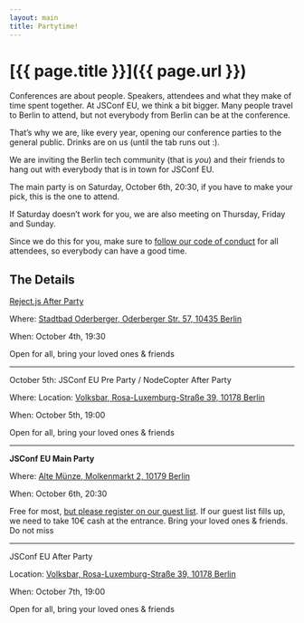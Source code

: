 ```yaml
---
layout: main
title: Partytime!
---
```


# [{{ page.title }}]({{ page.url }})

Conferences are about people. Speakers, attendees and what they make of time spent together. At JSConf EU, we think a bit bigger. Many people travel to Berlin to attend, but not everybody from Berlin can be at the conference.

That’s why we are, like every year, opening our conference parties to the general public. Drinks are on us (until the tab runs out :).

We are inviting the Berlin tech community (that is *you*) and their friends to hang out with everybody that is in town for JSConf EU.

The main party is on Saturday, October 6th, 20:30, if you have to make your pick, this is the one to attend.

If Saturday doesn’t work for you, we are also meeting on Thursday, Friday and Sunday.

Since we do this for you, make sure to [follow our code of conduct](http://2012.jsconf.eu/code-of-conduct.html) for all attendees, so everybody can have a good time.

## The Details

[Reject.js After Party](http://rejectjs.org/#after_party)

Where: [Stadtbad Oderberger, Oderberger Str. 57, 10435 Berlin](http://rejectjs.org/#venue)

When: October 4th, 19:30

Open for all, bring your loved ones & friends

* * *

October 5th: JSConf EU Pre Party / NodeCopter After Party

Where: Location: [Volksbar, Rosa-Luxemburg-Straße 39, 10178 Berlin](https://maps.google.com/maps?q=volksbar+berlin&hl=en&sll=37.0625,-95.677068&sspn=81.793186,78.837891&hq=volksbar&hnear=Berlin,+Germany&t=m&z=16&iwloc=A)

When: October 5th, 19:00

Open for all, bring your loved ones & friends


* * *

**JSConf EU Main Party**

Where: [Alte Münze, Molkenmarkt 2, 10179 Berlin](http://2012.jsconf.eu/2012/07/01/the-location.html)

When: October 6th, 20:30

Free for most, [but please register on our guest list](https://docs.google.com/a/jsconf.eu/spreadsheet/viewform?formkey=dHY1ZmVVM2NuMXlmNm1adndYMjdyZ3c6MQ). If our guest list fills up, we need to take 10€ cash at the entrance. Bring your loved ones & friends. Do not miss

* * *

JSConf EU After Party

Location: [Volksbar, Rosa-Luxemburg-Straße 39, 10178 Berlin](https://maps.google.com/maps?q=volksbar+berlin&hl=en&sll=37.0625,-95.677068&sspn=81.793186,78.837891&hq=volksbar&hnear=Berlin,+Germany&t=m&z=16&iwloc=A)

When: October 7th, 19:00

Open for all, bring your loved ones & friends

